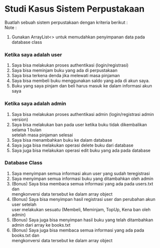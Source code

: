 # Studi Kasus Sistem Perpustakaan

Buatlah sebuah sistem perpustakaan dengan kriteria berikut : 
<br>
Note : 
1. Gunakan ArrayList<> untuk memudahkan penyimpanan data pada database class

### Ketika saya adalah user 
1. Saya bisa melakukan proses authentikasi (login/registrasi)
2. Saya bisa meminjam buku yang ada di perpustakaan
3. Saya bisa terkena denda jika melewati masa pinjaman
4. Saya bisa membeli buku menggunakan saldo yang ada di akun saya.
5. Buku yang saya pinjam dan beli harus masuk ke dalam informasi akun saya

### Ketika saya adalah admin
1. Saya bisa melakukan proses authentikasi admin (login/registrasi admin version)
2. Saya bisa melakukan ban pada user ketika buku tidak dikembalikan selama 1 bulan <br>
setelah masa pinjaman selesai
3. Saya bisa menambahkan buku ke dalam database
4. Saya juga bisa melakukan operasi delete buku dari database
5. Saya juga bisa melakukan operasi edit buku yang ada pada database

### Database Class
1. Saya menyimpan semua informasi akun user yang sudah teregistrasi
2. Saya menyimpan semua informasi buku yang ditambahkan oleh admin
3. (Bonus) Saya bisa membaca semua informasi yang ada pada users.txt dan <br>
mengkonversi data tersebut ke dalam array object
4. (Bonus) Saya bisa menyimpan hasil registrasi user dan perubahan akun user setelah <br>
user melakukan sesuatu (Membeli, Meminjam, TopUp, Kena ban oleh admin)
5. (Bonus) Saya juga bisa menyimpan hasil buku yang telah ditambahkan admin dari array ke books.txt
6. (Bonus) Saya juga bisa membaca semua informasi yang ada pada books.txt dan <br>
mengkonversi data tersebut ke dalam array object
